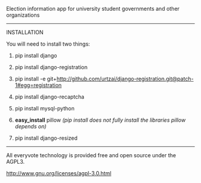 Election information app for university student governments and other organizations

---

INSTALLATION

You will need to install two things:

1) pip install django

2) pip install django-registration

3) pip install -e git+http://github.com/urtzai/django-registration.git@patch-1#egg=registration

4) pip install django-recaptcha

5) pip install mysql-python

6) **easy_install** pillow  *(pip install does not fully install the libraries pillow depends on)*

7) pip install django-resized

---

All everyvote technology is provided free and open source under the AGPL3.

http://www.gnu.org/licenses/agpl-3.0.html
